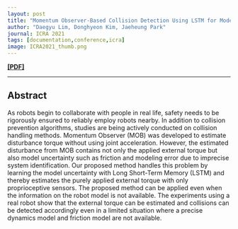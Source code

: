 ```yaml
---
layout: post
title: "Momentum Observer-Based Collision Detection Using LSTM for Model Uncertainty Learning"
author: "Daegyu Lim, Donghyeon Kim, Jaeheung Park"
journal: ICRA 2021
tags: [documentation,conference,icra]
image: ICRA2021_thumb.png
---
```

[**[PDF]**](../assets/ICRA2021.pdf)

--- 
## Abstract
As robots begin to collaborate with people in real life, safety needs to be rigorously ensured to reliably employ robots nearby. In addition to collision prevention algorithms, studies are being actively conducted on collision handling methods. Momentum Observer (MOB) was developed to estimate disturbance torque without using joint acceleration. However, the estimated disturbance from MOB contains not only the applied external torque but also model uncertainty such as friction and modeling error due to imprecise system identification. Our proposed method handles this problem by learning the model uncertainty with Long Short-Term Memory (LSTM) and thereby estimates the purely applied external torque with only proprioceptive sensors. The proposed method can be applied even when the information on the robot model is not available. The experiments using a real robot show that the external torque can be estimated and collisions can be detected accordingly even in a limited situation where a precise dynamics model and friction model are not available.
